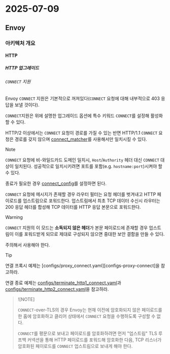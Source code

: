 # 2025-07-09

## Envoy

### 아키텍처 개요

#### HTTP

##### HTTP 업그레이드

###### `CONNECT` 지원

Envoy `CONNECT` 지원은 기본적으로 꺼져있다(`CONNECT` 요청에 대해 내부적으로 403 응답을 보낼 것이다).

`CONNECT`지원은 위에 설명한 업그레이드 옵션에 특수 키워드 `CONNECT`를 설정해 활성화할 수 있다.

HTTP/2 이상에서는 `CONNECT` 요청이 경로를 가질 수 있는 반면 HTTP/1.1 `CONNECT` 요청은 경로를 갖지 않으며 [connect_matcher][api-http-route-management-http-route-components-connect-matcher]를 사용해서만 일치시킬 수 있다.

> [!NOTE]
>
> `CONNECT` 요청에 비-와일드카드 도메인 일치시, `Host`/`Authority` 헤더 대신 `CONNECT` 대상이 일치된다. 성공적으로 일치시키려면 포트를 포함(e.g. `hostname:port`)시켜야 할 수 있다.

종료가 필요한 경우 [connect_config][api-http-route-management-http-route-components-upgrade-config-connect-config]를 설정하면 된다.

`CONNECT` 요청에 메시지가 존재할 경우 라우터 필터는 요청 헤더를 벗겨내고 HTTP 페이로드를 업스트림으로 포워드한다. 업스트림에서 최초 TCP 데이터 수신시 라우터는 200 응답 헤더를 합성해 TCP 데이터를 HTTP 응답 본문으로 포워드한다.

> [!WARNING]
>
> `CONNECT` 지원의 이 모드는 **소독되지 않은 헤더**가 본문 페이로드에 존재할 경우 업스트림이 이를 포워드받게 되므로 제대로 구성되지 않으면 중대한 보안 결함을 만들 수 있다.
>
> 주의해서 사용해야 한다.

> [!TIP]
>
> 연결 프록시 예제는 [configs/proxy_connect.yaml][configs-proxy-connect]을 참고하라.
>
> 연결 종료 예제는 [configs/terminate_http1_connect.yaml][configs-terminate-http1-connect]과 [configs/terminate_http2_connect.yaml][configs-terminate-http2-connect]을 참고하라.

> ![NOTE]
>
> `CONNECT`-over-TLS의 경우 Envoy는 현재 이전에 암호화되지 않은 페이로드를 한 홉에 암호화하고 클리어 상태에서 `CONNECT` 요청을 수행하도록 구성할 수 없다.
>
> `CONNECT`를 평문으로 보내고 페이로드를 암호화하려면 먼저 "업스트림" TLS 루프백 커넥션을 통해 HTTP 페이로드를 포워드해 암호화한 다음, TCP 리스너가 암호화된 페이로드를 `CONNECT` 업스트림으로 보내게 해야 한다.



[api-http-route-management-http-route-components-connect-matcher]: https://www.envoyproxy.io/docs/envoy/latest/api-v3/config/route/v3/route_components.proto#envoy-v3-api-msg-config-route-v3-routematch-connectmatcher
[api-http-route-management-http-route-components-upgrade-config-connect-config]: https://www.envoyproxy.io/docs/envoy/latest/api-v3/config/route/v3/route_components.proto#envoy-v3-api-field-config-route-v3-routeaction-upgradeconfig-connect-config
[configs/proxy_connect.yaml]: https://github.com/envoyproxy/envoy/blob/9ba9a1b59773b13f9a6c2bd936034300c1fb47bf/configs/proxy_connect.yaml
[configs-terminate-http1-connect]: https://github.com/envoyproxy/envoy/blob/9ba9a1b59773b13f9a6c2bd936034300c1fb47bf/configs/terminate_http1_connect.yaml
[configs-terminate-http2-connect]: https://github.com/envoyproxy/envoy/blob/9ba9a1b59773b13f9a6c2bd936034300c1fb47bf/configs/terminate_http2_connect.yaml
